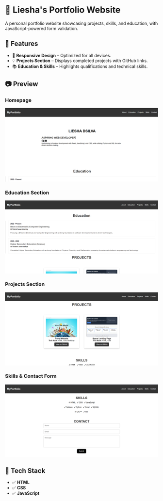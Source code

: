 # 🚀 Liesha's Portfolio Website  

A personal portfolio website showcasing projects, skills, and education, with JavaScript-powered form validation.  

## 🌟 Features  
- 🎨 **Responsive Design** – Optimized for all devices.  
- 💡 **Projects Section** – Displays completed projects with GitHub links.  
- 📚 **Education & Skills** – Highlights qualifications and technical skills.  

## 📷 Preview  

### **Homepage**  
![Homepage](images/1.png)  

### **Education Section**  
![Projects](images/2.png)  

### **Projects Section**  
![Skills](images/3.png)  

### **Skills & Contact Form**  
![Contact Form](images/4.png)  

## 🔧 Tech Stack  
- ✅ **HTML**  
- ✅ **CSS**  
- ✅ **JavaScript**  
